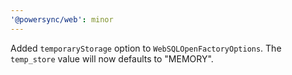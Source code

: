 ```yaml
---
'@powersync/web': minor
---
```


Added `temporaryStorage` option to `WebSQLOpenFactoryOptions`. The `temp_store` value will now defaults to "MEMORY".

